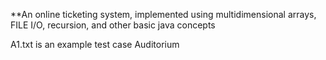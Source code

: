**An online ticketing system, implemented using multidimensional arrays, FILE I/O, recursion, and other basic java concepts

A1.txt is an example test case Auditorium
